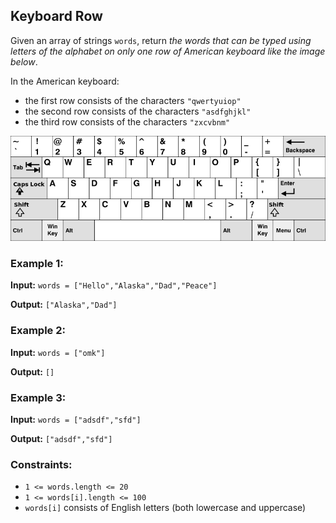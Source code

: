 <h2>Keyboard Row</h2>


<p>Given an array of strings <code>words</code>, return <i>the words that can be typed using letters of the alphabet 
on only one row of American keyboard like the image below</i>.</p>

<p>In the American keyboard:</p>
<ul>
    <li>the first row consists of the characters <code>"qwertyuiop"</code></li>
    <li>the second row consists of the characters <code>"asdfghjkl"</code></li>
    <li>the third row consists of the characters <code>"zxcvbnm"</code></li>
</ul>

![img.png](img.png)

<h3>Example 1:</h3>
<p><b>Input:</b> <code>words = ["Hello","Alaska","Dad","Peace"]</code></p>
<p><b>Output:</b> <code>["Alaska","Dad"]</code></p>

<h3>Example 2:</h3>
<p><b>Input:</b> <code>words = ["omk"]</code></p>
<p><b>Output:</b> <code>[]</code></p>

<h3>Example 3:</h3>
<p><b>Input:</b> <code>words = ["adsdf","sfd"]</code></p>
<p><b>Output:</b> <code>["adsdf","sfd"]</code></p>


<h3>Constraints:</h3>
<ul>
    <li><code>1 <= words.length <= 20</code></li>
    <li><code>1 <= words[i].length <= 100</code></li>
    <li><code>words[i]</code> consists of English letters (both lowercase and uppercase)</li>
</ul>
